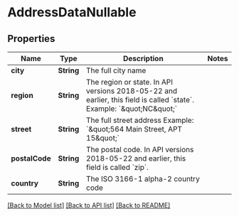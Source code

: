# AddressDataNullable

## Properties
Name | Type | Description | Notes
------------ | ------------- | ------------- | -------------
**city** | **String** | The full city name | 
**region** | **String** | The region or state. In API versions 2018-05-22 and earlier, this field is called &#x60;state&#x60;. Example: &#x60;\&quot;NC\&quot;&#x60; | 
**street** | **String** | The full street address Example: &#x60;\&quot;564 Main Street, APT 15\&quot;&#x60; | 
**postalCode** | **String** | The postal code. In API versions 2018-05-22 and earlier, this field is called &#x60;zip&#x60;. | 
**country** | **String** | The ISO 3166-1 alpha-2 country code | 

[[Back to Model list]](../README.md#documentation-for-models) [[Back to API list]](../README.md#documentation-for-api-endpoints) [[Back to README]](../README.md)


